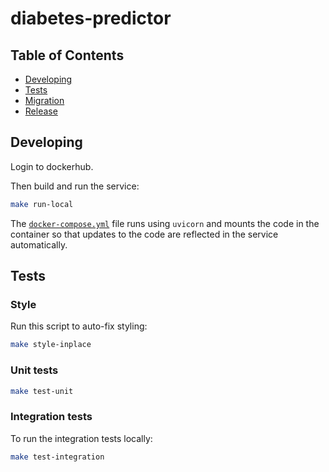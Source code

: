 # diabetes-predictor

## Table of Contents

* [Developing](#developing)
* [Tests](#tests)
* [Migration](#migration)
* [Release](#release)

## Developing

Login to dockerhub.

Then build and run the service:

```bash
make run-local
```

The [`docker-compose.yml`](docker-compose.yml) file runs using `uvicorn` and mounts the code in the container so that updates to the code are reflected in the service automatically.

## Tests

### Style

Run this script to auto-fix styling:

```bash
make style-inplace
```

### Unit tests
```bash
make test-unit
```
### Integration tests

To run the integration tests locally:

```bash
make test-integration
```
